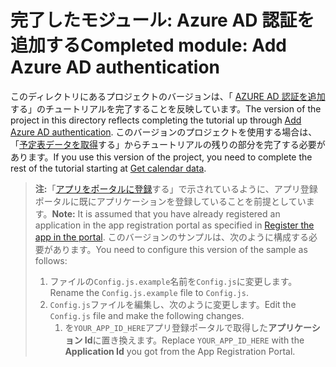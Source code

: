 # <a name="completed-module-add-azure-ad-authentication"></a><span data-ttu-id="e85bc-101">完了したモジュール: Azure AD 認証を追加する</span><span class="sxs-lookup"><span data-stu-id="e85bc-101">Completed module: Add Azure AD authentication</span></span>

<span data-ttu-id="e85bc-102">このディレクトリにあるプロジェクトのバージョンは、「 [AZURE AD 認証を追加](https://docs.microsoft.com/graph/training/react-tutorial?tutorial-step=3)する」のチュートリアルを完了することを反映しています。</span><span class="sxs-lookup"><span data-stu-id="e85bc-102">The version of the project in this directory reflects completing the tutorial up through [Add Azure AD authentication](https://docs.microsoft.com/graph/training/react-tutorial?tutorial-step=3).</span></span> <span data-ttu-id="e85bc-103">このバージョンのプロジェクトを使用する場合は、「[予定表データを取得](https://docs.microsoft.com/graph/training/react-tutorial?tutorial-step=4)する」からチュートリアルの残りの部分を完了する必要があります。</span><span class="sxs-lookup"><span data-stu-id="e85bc-103">If you use this version of the project, you need to complete the rest of the tutorial starting at [Get calendar data](https://docs.microsoft.com/graph/training/react-tutorial?tutorial-step=4).</span></span>

> <span data-ttu-id="e85bc-104">**注:**「[アプリをポータルに登録](https://docs.microsoft.com/graph/training/react-tutorial?tutorial-step=2)する」で示されているように、アプリ登録ポータルに既にアプリケーションを登録していることを前提としています。</span><span class="sxs-lookup"><span data-stu-id="e85bc-104">**Note:** It is assumed that you have already registered an application in the app registration portal as specified in [Register the app in the portal](https://docs.microsoft.com/graph/training/react-tutorial?tutorial-step=2).</span></span> <span data-ttu-id="e85bc-105">このバージョンのサンプルは、次のように構成する必要があります。</span><span class="sxs-lookup"><span data-stu-id="e85bc-105">You need to configure this version of the sample as follows:</span></span>
>
> 1. <span data-ttu-id="e85bc-106">ファイルの`Config.js.example`名前を`Config.js`に変更します。</span><span class="sxs-lookup"><span data-stu-id="e85bc-106">Rename the `Config.js.example` file to `Config.js`.</span></span>
> 1. <span data-ttu-id="e85bc-107">`Config.js`ファイルを編集し、次のように変更します。</span><span class="sxs-lookup"><span data-stu-id="e85bc-107">Edit the `Config.js` file and make the following changes.</span></span>
>     1. <span data-ttu-id="e85bc-108">を`YOUR_APP_ID_HERE`アプリ登録ポータルで取得した**アプリケーション Id**に置き換えます。</span><span class="sxs-lookup"><span data-stu-id="e85bc-108">Replace `YOUR_APP_ID_HERE` with the **Application Id** you got from the App Registration Portal.</span></span>